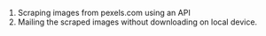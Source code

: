 1. Scraping images from pexels.com using an API
2. Mailing the scraped images without downloading on local device. 

